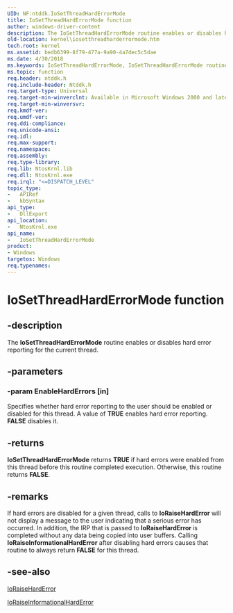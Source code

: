 ```yaml
---
UID: NF:ntddk.IoSetThreadHardErrorMode
title: IoSetThreadHardErrorMode function
author: windows-driver-content
description: The IoSetThreadHardErrorMode routine enables or disables hard error reporting for the current thread.
old-location: kernel\iosetthreadharderrormode.htm
tech.root: kernel
ms.assetid: bedb6399-8f79-477a-9a90-4a7dec5c5dae
ms.date: 4/30/2018
ms.keywords: IoSetThreadHardErrorMode, IoSetThreadHardErrorMode routine [Kernel-Mode Driver Architecture], k104_6e0a2c29-8edf-4d7e-b672-11309231c45e.xml, kernel.iosetthreadharderrormode, ntddk/IoSetThreadHardErrorMode
ms.topic: function
req.header: ntddk.h
req.include-header: Ntddk.h
req.target-type: Universal
req.target-min-winverclnt: Available in Microsoft Windows 2000 and later versions of Windows.
req.target-min-winversvr: 
req.kmdf-ver: 
req.umdf-ver: 
req.ddi-compliance: 
req.unicode-ansi: 
req.idl: 
req.max-support: 
req.namespace: 
req.assembly: 
req.type-library: 
req.lib: NtosKrnl.lib
req.dll: NtosKrnl.exe
req.irql: "<=DISPATCH_LEVEL"
topic_type:
-	APIRef
-	kbSyntax
api_type:
-	DllExport
api_location:
-	NtosKrnl.exe
api_name:
-	IoSetThreadHardErrorMode
product:
- Windows
targetos: Windows
req.typenames: 
---
```


# IoSetThreadHardErrorMode function


## -description


The <b>IoSetThreadHardErrorMode</b> routine enables or disables hard error reporting for the current thread.


## -parameters




### -param EnableHardErrors [in]

Specifies whether hard error reporting to the user should be enabled or disabled for this thread. A value of <b>TRUE</b> enables hard error reporting. <b>FALSE</b> disables it. 


## -returns



<b>IoSetThreadHardErrorMode</b> returns <b>TRUE</b> if hard errors were enabled from this thread before this routine completed execution. Otherwise, this routine returns <b>FALSE</b>. 




## -remarks



If hard errors are disabled for a given thread, calls to <b>IoRaiseHardError</b> will not display a message to the user indicating that a serious error has occurred. In addition, the IRP that is passed to <b>IoRaiseHardError </b>is completed without any data being copied into user buffers. Calling <b>IoRaiseInformationalHardError</b> after disabling hard errors causes that routine to always return <b>FALSE</b> for this thread.




## -see-also




<a href="https://msdn.microsoft.com/library/windows/hardware/ff549482">IoRaiseHardError</a>



<a href="https://msdn.microsoft.com/library/windows/hardware/ff549488">IoRaiseInformationalHardError</a>
 

 


